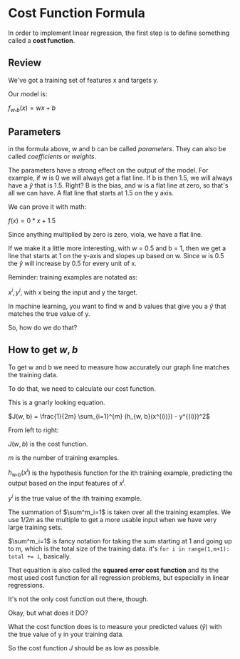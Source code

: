 # Cost Function Formula

In order to implement linear regression, the first step is to define something called a **cost function**.

## Review

We've got a training set of features x and targets y.

Our model is:

$f_w,_b(x)=wx+b$

## Parameters

in the formula above, w and b can be called *parameters*. They can also be called *coefficients* or *weights*.

The parameters have a strong effect on the output of the model. For example, if w is 0 we will always get a flat line. If b is then 1.5, we will always have a $\hat y$ that is 1.5. Right? B is the bias, and w is a flat line at zero, so that's all we can have. A flat line that starts at 1.5 on the y axis. 

We can prove it with math:

$f(x) = 0 * x + 1.5$

Since anything multiplied by zero is zero, viola, we have a flat line.

If we make it a little more interesting, with w = 0.5 and b = 1, then we get a line that starts at 1 on the y-axis and slopes up based on w. Since w is 0.5 the $\hat y$ will increase by 0.5 for every unit of x. 

Reminder: training examples are notated as:

$x^i, y^i$, with x being the input and y the target.

In machine learning, you want to find w and b values that give you a $\hat y$ that matches the true value of y. 

So, how do we do that?

## How to get $w,b$

To get w and b we need to measure how accurately our graph line matches the training data. 

To do that, we need to calculate our cost function. 

This is a gnarly looking equation. 

$J(w, b) = \frac{1}{2m} \sum_{i=1}^{m} (h_{w, b}(x^{(i)}) - y^{(i)})^2$

From left to right:

$J(w,b)$ is the cost function.

$m$ is the number of training examples.

$h_w,_b(x^i)$ is the hypothesis function for the ith training example, predicting the output based on the input features of $x^i$. 

$y^i$ is the true value of the ith training example.

The summation of $\sum^m_i=1$ is taken over all the training examples. We use $1/2m$ as the multiple to get a more usable input when we have very large training sets. 

 $\sum^m_i=1$ is fancy notation for taking the sum starting at 1 and going up to m, which is the total size of the training data. it's `for i in range(1,m+1): total += i`, basically.

That equaltion is also called the **squared error cost function** and its the most used cost function for all regression problems, but especially in linear regressions. 

It's not the only cost function out there, though.

Okay, but what does it DO?

What the cost function does is to measure your predicted values ($\hat y$) with the true value of y in your training data. 

So the cost function $J$ should be as low as possible. 



